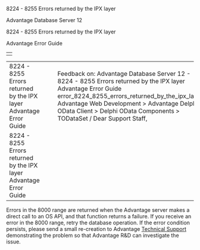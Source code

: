 8224 - 8255 Errors returned by the IPX layer




Advantage Database Server 12  

8224 - 8255 Errors returned by the IPX layer

Advantage Error Guide

|  |
| --- |
|  |

|  |  |  |  |  |
| --- | --- | --- | --- | --- |
| 8224 - 8255 Errors returned by the IPX layer  Advantage Error Guide |  |  | Feedback on: Advantage Database Server 12 - 8224 - 8255 Errors returned by the IPX layer Advantage Error Guide error\_8224\_8255\_errors\_returned\_by\_the\_ipx\_layer Advantage Web Development > Advantage Delphi OData Client > Delphi OData Components > TODataSet / Dear Support Staff, |  |
| 8224 - 8255 Errors returned by the IPX layer  Advantage Error Guide |  |  |  |  |

Errors in the 8000 range are returned when the Advantage server makes a direct call to an OS API, and that function returns a failure. If you receive an error in the 8000 range, retry the database operation. If the error condition persists, please send a small re-creation to Advantage [Technical Support](master_technical_support_u_s__and_canada.htm) demonstrating the problem so that Advantage R&D can investigate the issue.